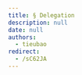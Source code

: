 ```yaml
---
title: § Delegation
description: null
date: null
authors:
  - tieubao
redirect:
  - /sC62JA
---
```

